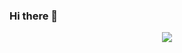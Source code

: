 ### Hi there 👋


<title> My Tech Stack 🔭" </title>


  
<p align="center">
  <a href="https://skillicons.dev">
    <img src="https://skillicons.dev/icons?i=js,html,css,vscode,react,figma&perline=3" />
  </a>
</p>


<!--
**leonikussmaul/leonikussmaul** is a ✨ _special_ ✨ repository because its `README.md` (this file) appears on your GitHub profile.

Here are some ideas to get you started:

- 🔭 I’m currently working on ...
- 🌱 I’m currently learning ...
- 👯 I’m looking to collaborate on ...
- 🤔 I’m looking for help with ...
- 💬 Ask me about ...
- 📫 How to reach me: ...
- 😄 Pronouns: ...
- ⚡ Fun fact: ...
-->
